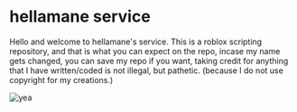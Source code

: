 # hellamane service
Hello and welcome to hellamane's service. This is a roblox scripting
repository, and that is what you can expect on the repo, incase my
name gets changed, you can save my repo if you want, taking credit
for anything that I have written/coded is not illegal, but pathetic. 
(because I do not use copyright for my creations.)

![yea](https://user-images.githubusercontent.com/82798562/188334131-336a8815-96ca-4df8-8b1e-c99d0ae81bef.png)
